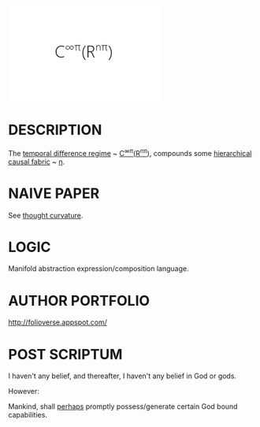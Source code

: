 ![Alt text](https://github.com/JordanMicahBennett/God/blob/master/source%20code/data/images/God.png "default page")




DESCRIPTION
============================================
The [temporal difference regime](https://en.wikipedia.org/wiki/Bellman_equation) ~ [C<sup>∞π</sup>(R<sup>nπ</sup>)](http://www.academia.edu/25733790/Causal_Neural_Paradox_Thought_Curvature_Quite_the_transient_naive_hypothesis), compounds some  [hierarchical causal fabric](http://ir.uiowa.edu/cgi/viewcontent.cgi?article=2035&context=etd) ~ [η](https://en.m.wikipedia.org/wiki/Direct_numerical_simulation).








NAIVE PAPER 
============================================
See [thought curvature](http://www.academia.edu/25733790/Causal_Neural_Paradox_Thought_Curvature_Quite_the_transient_naive_hypothesis).










LOGIC
============================================
Manifold abstraction expression/composition language.







AUTHOR PORTFOLIO
============================================
http://folioverse.appspot.com/






POST SCRIPTUM
============================================
I haven't any belief, and thereafter, I haven't any belief in God or gods. 


However:


Mankind, shall [perhaps](https://drive.google.com/file/d/0BygoJuJECa4wcUxPZy1IUlpoV2M/view) promptly possess/generate certain God bound capabilities.
